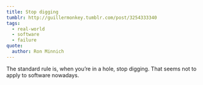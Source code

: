 ```yaml
---
title: Stop digging
tumblr: http://guillermonkey.tumblr.com/post/3254333340
tags:
  - real-world
  - software
  - failure
quote:
  author: Ron Minnich
---
```


The standard rule is, when you’re in a hole, stop digging. That seems not to apply to software nowadays.
